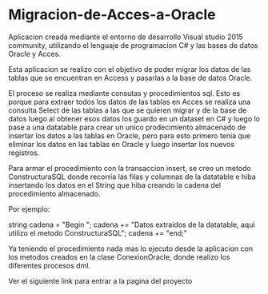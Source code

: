 # Migracion-de-Acces-a-Oracle

Aplicacion creada mediante el entorno de desarrollo Visual studio 2015 community, utilizando el lenguaje de programacion C# y las bases de datos 
Oracle y Acces.

Esta aplicacion se realizo con el objetivo de poder migrar los datos de las tablas que se encuentran en Access y pasarlas a la base de datos
Oracle.

El proceso se realiza mediante consutas y procedimientos sql. Esto es porque para extraer todos los datos de las tablas en Acces se realiza
una consulta Select de las tablas a las que se quieren migrar y de la base de datos luego al obtener esos datos los guardo en un dataset
en C# y luego lo pase a una datatable para crear un unico prodecimiento almacenado de insertar los datos a las tablas en Oracle, pero para 
esto primero tenia que eliminar los datos en las tablas en Oracle y luego insertar los nuevos registros.

Para armar el procedimiento con la transaccion insert, se creo un metodo ConstructuraSQL donde recorria las filas y columnas de la datatable
e hiba insertando los datos en el String que hiba creando la cadena del procedimiento almacenado.

Por ejemplo:

string cadena = "Begin ";
cadena += "Datos extraidos de la datatable, aqui utilizo el metodo ConstructuraSQL";
cadena += "end;"

Ya teniendo el procedimiento nada mas lo ejecuto desde la aplicacion con los metodos creados en la clase ConexionOracle, donde realizo los
diferentes procesos dml.

Ver el siguiente link para entrar a la pagina del proyecto 
